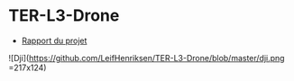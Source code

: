 # TER-L3-Drone
* [Rapport du projet](https://github.com/LeifHenriksen/TER-L3-Drone/blob/master/Rapport_Projet_Drone_2020(2).pdf)

![Dji](https://github.com/LeifHenriksen/TER-L3-Drone/blob/master/dji.png =217x124)
